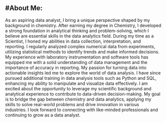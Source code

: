 #About Me:
---
As an aspiring data analyst, I bring a unique perspective shaped by my background in chemistry. After earning my degree in Chemistry, I developed a strong foundation in analytical thinking and problem-solving, which I believe are essential skills in the data analytics field.
During my time as a Scientist, I honed my abilities in data collection, interpretation, and reporting. I regularly analyzed complex numerical data from experiments, utilizing statistical methods to identify trends and make informed decisions. My experience with laboratory instrumentation and software tools has equipped me with a solid understanding of data management and the importance of accuracy in reporting.
My passion for turning data into actionable insights led me to explore the world of data analysis. I have since pursued additional training in data analysis tools such as Python and SQL, enhancing my ability to manipulate and visualize data effectively.
I am excited about the opportunity to leverage my scientific background and analytical experience to contribute to data-driven decision-making. My goal is to bridge the gap between chemistry and data analytics, applying my skills to solve real-world problems and drive innovation in various industries.
I look forward to connecting with like-minded professionals and continuing to grow as a data analyst.
